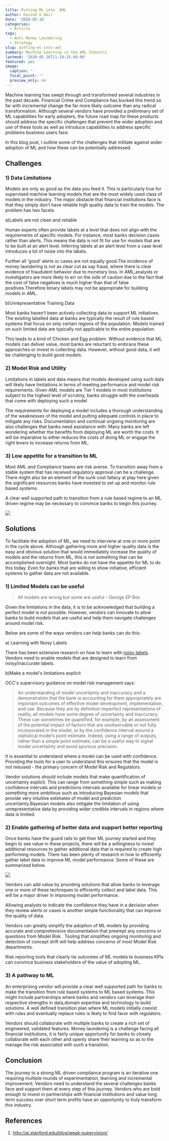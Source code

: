 ```yaml
---
title: Putting ML into  AML
author: Govind G Nair
date: '2020-05-16'
categories:
  - Article
tags:
  - Anti Money Laundering
  - Strategy
slug: putting-ml-into-aml
summary: Machine Learning in the AML Industry
lastmod: '2020-05-16T11:19:25-04:00'
featured: yes
image:
  caption: ''
  focal_point: ''
  preview_only: no
---
```


Machine learning has swept through and transformed several industries in the past decade. Financial Crime and Compliance has bucked this trend so far with incremental change the far more likely outcome than any radical transformation. Although several vendors have provided a preliminary set of ML capabilities for early adopters, the future road map for these products should address the specific challenges that prevent the wider adoption and use of these tools as well as introduce capabilities to address specific problems business users face.

In this blog post, I outline some of the challenges that militate against wider adoption of ML and how these can be potentially addressed. 


## Challenges

### 1) Data Limitations 

Models are only as good as the data you feed it. This is particularly true for supervised machine learning models that are the most widely used class of models in the industry.  The major obstacle that financial institutions face is that they simply don’t have reliable high quality data to train the models. The problem has two facets

a)Labels are not clean and reliable

  Human experts often provide labels at a level that does not align with the requirements of specific models.
  For instance, most banks decision cases rather than alerts. This means the data is not fit for use for models
  that are to be built at an alert level. Inferring labels at an alert level from a case level introduces a lot of      noise into the labels. 
  
  Further all 'good' alerts or cases are not equally good.The incidence of money laundering is not as clear cut as      say fraud, where there is clear evidence of fraudulent behavior due to monetary loss. In AML,analysts or 
  investigators are more likely to err on the side of caution due to the fact that the cost of false negatives is much   higher than that of false positives.Therefore binary labels may not be appropriate for building models in AML.

b)Unrepresentative Training Data
  
  Most banks haven’t been actively collecting data to support ML initiatives. The existing labelled data at banks are   typically the result of rule based systems that focus on only certain regions of the population. Models trained on    such limited data are typically not applicable to the entire population.

This leads to a kind of Chicken and Egg problem.  Without evidence that ML models can deliver value, most banks are reluctant to embrace these approaches or invest in collecting data. However, without good data, it will be challenging to build good models.


### 2) Model Risk and Utility

Limitations in labels and data means that models developed using such data will likely have limitations in terms of meeting performance and model risk requirements. Given AML models are Tier 1 models in most institutions subject to the highest level of scrutiny, banks struggle with the overheads that come with deploying such a model

The requirements for deploying a model includes a thorough understanding of the weaknesses of the model and putting adequate controls in place to mitigate any risks. Documentation and continual ongoing monitoring are also challenges that banks need assistance with. Many banks are left wondering whether the benefits from deploying ML are worth the costs. It will be imperative to either reduces the costs of doing ML or engage the right levers to increase returns from ML.

### 3) Low appetite for a transition to ML

Most AML and Compliance teams are risk averse. To transition away from a stable system that has received regulatory approval can be a challenge. There might also be an element of the sunk cost fallacy at play here given the significant resources banks have invested to set up and monitor rule based systems.

A clear well supported path to transition from a rule based regime to an ML driven regime may be necessary to convince banks to begin this journey.

![](/post/2020-05-16-putting-ml-into-aml_files/aml1.png)



## Solutions

To facilitate the adoption of ML, we need to intervene at one or more point in the cycle above. Although gathering more and higher quality data is the easy and obvious solution that would immediately increase the quality of models and the returns from ML, this is not something that can be accomplished overnight. Most banks do not have the appetite for ML to do this today. Even for banks that are willing to show initiative, efficient systems to gather data are not available.

### 1) Limited Models can be useful

> All models are wrong but some are useful - George EP Box

Given the limitations in the data, it is to be acknowledged that building a perfect model is not possible. However, vendors can innovate to allow banks to build models that are useful and help them navigate challenges around model risk.

Below are some of the ways vendors can help banks can do this:

a) Learning with Noisy Labels

There has been extensive research on how to learn with [noisy labels](https://github.com/subeeshvasu/Awesome-Learning-with-Label-Noise) . Vendors need to enable models that are designed to learn from noisy/inaccurate labels.

b)Make a model's limitations explicit

OCC's supervisory guidance on model risk management says:

> An understanding of model uncertainty and inaccuracy and a demonstration that the bank is accounting for them appropriately are important outcomes of effective model development, implementation, and use. Because they are by definition imperfect representations of reality, all models have some degree of uncertainty and inaccuracy. These can sometimes be quantified, for example, by an assessment of the potential impact of factors that are unobservable or not fully incorporated in the model, or by the confidence interval around a statistical model’s point estimate. Indeed, using a range of outputs, rather than a simple point estimate, can be a useful way to signal model uncertainty and avoid spurious precision.

It is essential to understand where a model can be used with confidence. Providing the tools for a user to understand this ensures that the model is not misused - the primary concern of Model Risk and Regulators.

Vendor solutions should include models that make quantification of uncertainty explicit. This can range from something simple such as making confidence intervals and predictions intervals available for linear models or something more ambitious such as introducing Bayesian models that provide very intuitive estimates of model and prediction uncertainty.Bayesian models also mitigate the limitation of using unrepresentative data by providing wider credible intervals in regions where data is limited.


### 2) Enable gathering of better data and support better reporting

Once banks have the guard rails to get their ML journey started and they begin to see value in these projects, there will be a willingness to invest additional resources to gather additional data that is required to create high performing models. There has been plenty of research in how to efficiently gather  label data to improve ML model performance. Some of these are summarized below. 

![](/post/2020-05-16-putting-ml-into-aml_files/aml2.png)

Vendors can add value by providing solutions that allow banks to leverage one or more of these techniques to efficiently collect and label data. This will be  a major driver in improving model performance.

Allowing analysts to indicate the confidence they have in a decision when they review alerts or cases is another simple functionality that can improve the quality of data.

Vendors can greatly simplify the adoption of ML models by providing accurate and comprehensive documentation that  preempt any concerns or questions from Model Risk . Tooling that simplifies ongoing monitoring and detection of concept drift will help address concerns of most Model Risk departments.

Risk reporting tools that clearly tie outcomes of ML models to business KPIs can convince business stakeholders of the value of adopting ML.


### 3) A pathway to ML

An enterprising vendor will provide a clear well supported path for banks to make the transition from rule based systems to ML based systems. This might include partnerships where banks and vendors can leverage their respective strengths in data,domain expertise and technology to build solutions. A well defined transition plan where ML models initially coexist with rules and eventually replace rules is likely to find favor with regulators.

Vendors should collaborate with multiple banks to create a rich set of engineered, validated features. Money laundering is a challenge facing all financial institutions, it is fairly unique opportunity for banks to closely collaborate with each other and openly share their learning so as to the manage the risk associated with such a transition. 

## Conclusion

The journey to a strong ML driven compliance program is an iterative one requiring multiple rounds of experimentation, learning and incremental improvement. Vendors  need to understand the several challenges banks face  and support them at every step of this journey. Vendors who are bold enough to invest in partnerships with financial institutions and value long term success over short term profits have an opportunity to truly transform this industry.


## References

1) http://ai.stanford.edu/blog/weak-supervision/


















